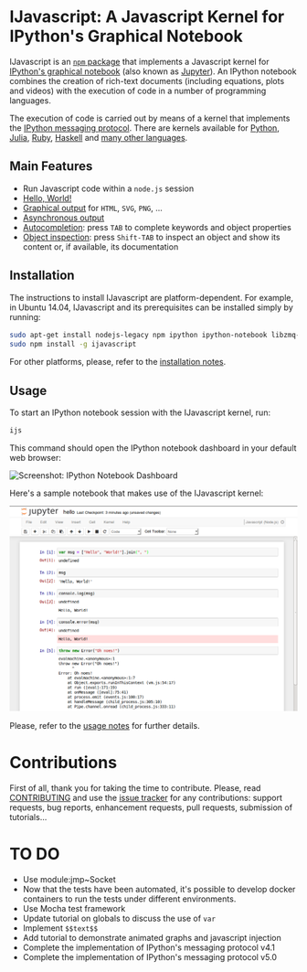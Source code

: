 # IJavascript: A Javascript Kernel for IPython's Graphical Notebook

IJavascript is an [`npm` package](https://www.npmjs.com/) that implements a
Javascript kernel for [IPython's graphical
notebook](http://ipython.org/notebook.html) (also known as
[Jupyter](http://jupyter.org/)). An IPython notebook combines the creation of
rich-text documents (including equations, plots and videos) with the execution
of code in a number of programming languages.

The execution of code is carried out by means of a kernel that implements the
[IPython messaging
protocol](http://ipython.org/ipython-doc/stable/development/messaging.html).
There are kernels available for [Python](http://ipython.org/notebook.html),
[Julia](https://github.com/JuliaLang/IJulia.jl),
[Ruby](https://github.com/minad/iruby),
[Haskell](https://github.com/gibiansky/IHaskell) and [many
other languages](https://github.com/ipython/ipython/wiki/IPython-kernels-for-other-languages).

## Main Features

- Run Javascript code within a `node.js` session
- [Hello, World!](http://n-riesco.github.io/ijavascript/doc/hello.ipynb.html)
- [Graphical
  output](http://n-riesco.github.io/ijavascript/doc/graphics.ipynb.html) for
  `HTML`, `SVG`, `PNG`, ...
- [Asynchronous
  output](http://n-riesco.github.io/ijavascript/doc/async.ipynb.html)
- [Autocompletion](http://n-riesco.github.io/ijavascript/doc/complete.md.html):
  press `TAB` to complete keywords and object properties
- [Object
  inspection](http://n-riesco.github.io/ijavascript/doc/inspect.md.html): press
  `Shift-TAB` to inspect an object and show its content or, if available, its
  documentation

## Installation

The instructions to install IJavascript are platform-dependent. For example, in
Ubuntu 14.04, IJavascript and its prerequisites can be installed simply by
running:

```sh
sudo apt-get install nodejs-legacy npm ipython ipython-notebook libzmq-dev
sudo npm install -g ijavascript
```

For other platforms, please, refer to the [installation
notes](http://n-riesco.github.io/ijavascript/doc/install.md.html).

## Usage

To start an IPython notebook session with the IJavascript kernel, run:

```sh
ijs
```

This command should open the IPython notebook dashboard in your default web
browser:

![Screenshot: IPython Notebook
Dashboard](images/screenshot-dashboard-home.png)

Here's a sample notebook that makes use of the IJavascript kernel:

![Screenshot: Notebook Hello Sample](images/screenshot-notebook-hello.png)

Please, refer to the [usage
notes](http://n-riesco.github.io/ijavascript/doc/usage.md.html) for further
details.

# Contributions

First of all, thank you for taking the time to contribute. Please, read
[CONTRIBUTING](http://n-riesco.github.io/ijavascript/contributing.html) and use
the [issue tracker](https://github.com/n-riesco/ijavascript/issues) for any
contributions: support requests, bug reports, enhancement requests, pull
requests, submission of tutorials...

# TO DO

- Use module:jmp~Socket
- Now that the tests have been automated, it's possible to develop docker
  containers to run the tests under different environments.
- Use Mocha test framework
- Update tutorial on globals to discuss the use of `var`
- Implement `$$text$$`
- Add tutorial to demonstrate animated graphs and javascript injection
- Complete the implementation of IPython's messaging protocol v4.1
- Complete the implementation of IPython's messaging protocol v5.0
